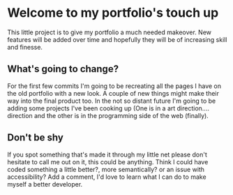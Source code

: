 # Welcome to my portfolio's touch up
This little project is to give my portfolio a much needed makeover. New features will be added over time and hopefully they will be of increasing skill and finesse. 

## What's going to change?
For the first few commits I'm going to be recreating all the pages I have on the old portfolio with a new look. A couple of new things might make their way into the final product too. In the not so distant future I'm going to be adding some projects I've been cooking up (One is in a art direction.... direction and the other is in the programming side of the web (finally).

## Don't be shy
If you spot something that's made it through my little net please don't hesitate to call me out on it, this could be anything. Think I could have coded something a little better?, more semantically? or an issue with accessibility? Add a comment, I'd love to learn what I can do to make myself a better developer. 
